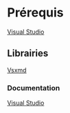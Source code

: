 # Prérequis
[Visual Studio](https://visualstudio.microsoft.com/vs/)
## Librairies
[Vsxmd](https://www.nuget.org/packages/Vsxmd)
### Documentation
[Visual Studio](BliblioExercice/BliblioExercice/README.md)